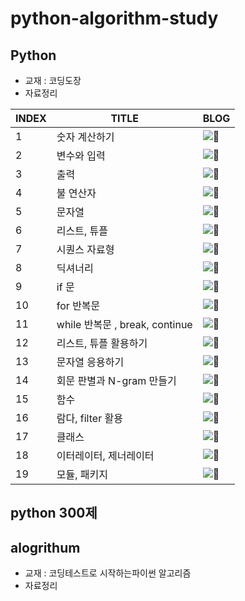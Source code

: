 # python-algorithm-study
## Python
- 교재 : 코딩도장
- 자료정리

| INDEX | TITLE | BLOG |
| --- | --- | --- |
| 1 | 숫자 계산하기 |![📘](https://velog.io/@minigoom/5.-%EC%88%AB%EC%9E%90-%EA%B3%84%EC%82%B0%ED%95%98%EA%B8%B0)|
| 2 | 변수와 입력 |![📘](https://velog.io/@minigoom/6.-%EB%B3%80%EC%88%98%EC%99%80-%EC%9E%85%EB%A0%A5-%EC%82%AC%EC%9A%A9%ED%95%98%EA%B8%B0)  |
| 3 | 출력 | ![📘](https://velog.io/@minigoom/7.-%EC%B6%9C%EB%A0%A5-%EB%B0%A9%EB%B2%95)   |
| 4 | 불 연산자 |![📘](https://velog.io/@minigoom/8.-%EB%B6%88%EA%B3%BC-%EB%B9%84%EA%B5%90-%EC%97%B0%EC%82%B0%EC%9E%90-%EC%82%AC%EC%9A%A9%ED%95%98%EA%B8%B0)    |
| 5 | 문자열 | ![📘](https://velog.io/@minigoom/9.-%EB%AC%B8%EC%9E%90%EC%97%B4-%EC%82%AC%EC%9A%A9%ED%95%98%EA%B8%B0)   |
| 6 | 리스트, 튜플 |![📘](https://velog.io/@minigoom/10.-%EB%A6%AC%EC%8A%A4%ED%8A%B8%EC%99%80-%ED%8A%9C%ED%94%8C)    |
| 7 | 시퀀스 자료형 | ![📘](https://velog.io/@minigoom/11.-%EC%8B%9C%ED%80%80%EC%8A%A4-%EC%9E%90%EB%A3%8C%ED%98%95-%ED%99%9C%EC%9A%A9%ED%95%98%EA%B8%B0)   |
| 8 | 딕셔너리  |![📘](https://velog.io/@minigoom/unit12-%EB%94%95%EC%85%94%EB%84%88%EB%A6%AC-%EC%82%AC%EC%9A%A9%ED%95%98%EA%B8%B0)    |
| 9 | if 문 |![📘](https://velog.io/@minigoom/unit13-unit15-if-%EB%AC%B8)    |
| 10 | for 반복문 |![📘](https://velog.io/@minigoom/unit-16-for-%EB%B0%98%EB%B3%B5%EB%AC%B8)    |
| 11 | while 반복문 , break, continue |  ![📘](https://velog.io/@minigoom/unit-17-18-while%EB%AC%B8-break-continue)  |
| 12 | 리스트, 튜플 활용하기 | ![📘](https://velog.io/@minigoom/unit22-23-%EB%A6%AC%EC%8A%A4%ED%8A%B8%EC%99%80-%ED%8A%9C%ED%94%8C-%ED%99%9C%EC%9A%A9%ED%95%98%EA%B8%B0)   |
| 13 | 문자열 응용하기 | ![📘](https://velog.io/@minigoom/unit-24-%EB%AC%B8%EC%9E%90%EC%97%B4-%EC%9D%91%EC%9A%A9%ED%95%98%EA%B8%B0)   |
| 14 | 회문 판별과 N-gram 만들기 | ![📘](https://velog.io/@minigoom/unit-28-%ED%9A%8C%EB%AC%B8%ED%8C%90%EB%B3%84%EA%B3%BC-N-gram-%EB%A7%8C%EB%93%A4%EA%B8%B0)   |
| 15 | 함수 | ![📘](https://velog.io/@minigoom/unit2930-%ED%95%A8%EC%88%98)   |
| 16 | 람다, filter  활용 | ![📘](https://velog.io/@minigoom/unit-32-%EB%9E%8C%EB%8B%A4-filter)   |
| 17 | 클래스 | ![📘](https://velog.io/@minigoom/unit34-unit36-%ED%81%B4%EB%9E%98%EC%8A%A4)   |
| 18 | 이터레이터, 제너레이터 |![📘](https://velog.io/@minigoom/unit-39-unit-40-%EC%9D%B4%ED%84%B0%EB%A0%88%EC%9D%B4%ED%84%B0-%EC%A0%9C%EB%84%88%EB%A0%88%EC%9D%B4%ED%84%B0)    |
| 19 | 모듈, 패키지 |![📘](https://velog.io/@minigoom/unit-44-unit45-%EB%AA%A8%EB%93%88-%ED%8C%A8%ED%82%A4%EC%A7%80)    |




## python 300제

## alogrithum
- 교재 : 코딩테스트로 시작하는파이썬 알고리즘
- 자료정리
